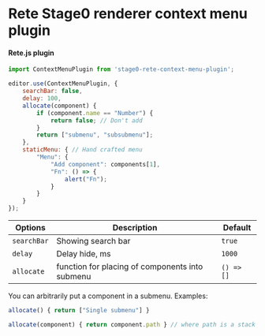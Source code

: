 Rete Stage0 renderer context menu plugin
====
#### Rete.js plugin

```js
import ContextMenuPlugin from 'stage0-rete-context-menu-plugin';

editor.use(ContextMenuPlugin, {
    searchBar: false,
    delay: 100,
    allocate(component) {
        if (component.name == "Number") {
            return false; // Don't add
        }
        return ["submenu", "subsubmenu"];
    },
    staticMenu: { // Hand crafted menu
        "Menu": {
            "Add component": components[1],
            "Fn": () => {
                alert("Fn");
            }
        }
    }
});
```
| Options | Description | Default |
|-|-|-|
| `searchBar` | Showing search bar | `true`
| `delay` | Delay hide, ms | `1000`
| `allocate` | function for placing of components into submenu | `() => []`


You can arbitrarily put a component in a submenu. Examples: 

```js
allocate() { return ["Single submenu"] }
```

```js
allocate(component) { return component.path } // where path is a stack of menu for every component
```